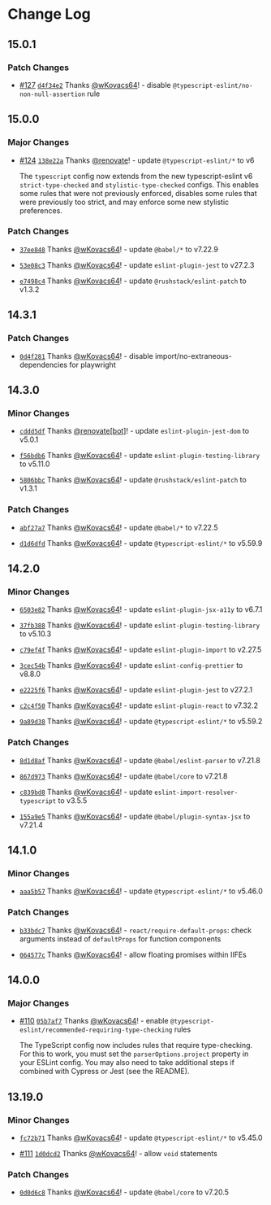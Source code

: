 # Change Log

## 15.0.1

### Patch Changes

- [#127](https://github.com/wKovacs64/eslint-plugin-wkovacs64/pull/127) [`d4f34e2`](https://github.com/wKovacs64/eslint-plugin-wkovacs64/commit/d4f34e29d82ffd5fe49209fa19a9efd9af8aaeef) Thanks [@wKovacs64](https://github.com/wKovacs64)! - disable `@typescript-eslint/no-non-null-assertion` rule

## 15.0.0

### Major Changes

- [#124](https://github.com/wKovacs64/eslint-plugin-wkovacs64/pull/124) [`138e22a`](https://github.com/wKovacs64/eslint-plugin-wkovacs64/commit/138e22aa5200c917ec172fdb5138bf2db319b30f) Thanks [@renovate](https://github.com/apps/renovate)! - update `@typescript-eslint/*` to v6

  The `typescript` config now extends from the new typescript-eslint v6 `strict-type-checked` and `stylistic-type-checked` configs. This enables some rules that were not previously enforced, disables some rules that were previously too strict, and may enforce some new stylistic preferences.

### Patch Changes

- [`37ee848`](https://github.com/wKovacs64/eslint-plugin-wkovacs64/commit/37ee8488cecb1cd7f373b11b9bed441ca96032ee) Thanks [@wKovacs64](https://github.com/wKovacs64)! - update `@babel/*` to v7.22.9

- [`53e08c3`](https://github.com/wKovacs64/eslint-plugin-wkovacs64/commit/53e08c30e384f98c3db3734ca406e6c810b4b0b7) Thanks [@wKovacs64](https://github.com/wKovacs64)! - update `eslint-plugin-jest` to v27.2.3

- [`e7498c4`](https://github.com/wKovacs64/eslint-plugin-wkovacs64/commit/e7498c4e98395bd4a803c0fe6d4b9ed1971c006d) Thanks [@wKovacs64](https://github.com/wKovacs64)! - update `@rushstack/eslint-patch` to v1.3.2

## 14.3.1

### Patch Changes

- [`0d4f281`](https://github.com/wKovacs64/eslint-plugin-wkovacs64/commit/0d4f2819be32a73a48c6a6d254ccd2d4743b9f91) Thanks [@wKovacs64](https://github.com/wKovacs64)! - disable import/no-extraneous-dependencies for playwright

## 14.3.0

### Minor Changes

- [`cddd5df`](https://github.com/wKovacs64/eslint-plugin-wkovacs64/commit/cddd5df53b173bb4c4bd8ef8faea4ab8d0b2eea2) Thanks [@renovate[bot]](https://github.com/renovate%5Bbot%5D)! - update `eslint-plugin-jest-dom` to v5.0.1

- [`f56bdb6`](https://github.com/wKovacs64/eslint-plugin-wkovacs64/commit/f56bdb636a39ae631895ff506b5035b86264a6bb) Thanks [@wKovacs64](https://github.com/wKovacs64)! - update `eslint-plugin-testing-library` to v5.11.0

- [`5806bbc`](https://github.com/wKovacs64/eslint-plugin-wkovacs64/commit/5806bbc2d425fb3c8e05969875e67e51549ed6f7) Thanks [@wKovacs64](https://github.com/wKovacs64)! - update `@rushstack/eslint-patch` to v1.3.1

### Patch Changes

- [`abf27a7`](https://github.com/wKovacs64/eslint-plugin-wkovacs64/commit/abf27a71666ea22b5c8f0f68fcacb4006fa48f60) Thanks [@wKovacs64](https://github.com/wKovacs64)! - update `@babel/*` to v7.22.5

- [`d1d6dfd`](https://github.com/wKovacs64/eslint-plugin-wkovacs64/commit/d1d6dfdb090f1be42e700e754949f7639326349d) Thanks [@wKovacs64](https://github.com/wKovacs64)! - update `@typescript-eslint/*` to v5.59.9

## 14.2.0

### Minor Changes

- [`6503e82`](https://github.com/wKovacs64/eslint-plugin-wkovacs64/commit/6503e82d767a4a349333087c21743c02eccff2cc) Thanks [@wKovacs64](https://github.com/wKovacs64)! - update `eslint-plugin-jsx-a11y` to v6.7.1

- [`37fb388`](https://github.com/wKovacs64/eslint-plugin-wkovacs64/commit/37fb388e43d986914c4de37cf157dda379870403) Thanks [@wKovacs64](https://github.com/wKovacs64)! - update `eslint-plugin-testing-library` to v5.10.3

- [`c79ef4f`](https://github.com/wKovacs64/eslint-plugin-wkovacs64/commit/c79ef4ff56a0a01eee959e71eaa6dc64cccdb5c9) Thanks [@wKovacs64](https://github.com/wKovacs64)! - update `eslint-plugin-import` to v2.27.5

- [`3cec54b`](https://github.com/wKovacs64/eslint-plugin-wkovacs64/commit/3cec54bcadf0d038c0ec9ab4d5b056b6e1ef34ad) Thanks [@wKovacs64](https://github.com/wKovacs64)! - update `eslint-config-prettier` to v8.8.0

- [`e2225f6`](https://github.com/wKovacs64/eslint-plugin-wkovacs64/commit/e2225f664b8c16bf463fcea1f2aa67559c471200) Thanks [@wKovacs64](https://github.com/wKovacs64)! - update `eslint-plugin-jest` to v27.2.1

- [`c2c4f50`](https://github.com/wKovacs64/eslint-plugin-wkovacs64/commit/c2c4f5029f3fd65544b3b40fec1c94f7b18b3618) Thanks [@wKovacs64](https://github.com/wKovacs64)! - update `eslint-plugin-react` to v7.32.2

- [`9a89d38`](https://github.com/wKovacs64/eslint-plugin-wkovacs64/commit/9a89d382c823ba2b29046b18ed826fc1433dabec) Thanks [@wKovacs64](https://github.com/wKovacs64)! - update `@typescript-eslint/*` to v5.59.2

### Patch Changes

- [`8d1d8af`](https://github.com/wKovacs64/eslint-plugin-wkovacs64/commit/8d1d8afc6da0daef9ef36cb8b4900712e211d2bb) Thanks [@wKovacs64](https://github.com/wKovacs64)! - update `@babel/eslint-parser` to v7.21.8

- [`867d973`](https://github.com/wKovacs64/eslint-plugin-wkovacs64/commit/867d9734ce832d91ae7338c3f1032ca13e8196f0) Thanks [@wKovacs64](https://github.com/wKovacs64)! - update `@babel/core` to v7.21.8

- [`c839bd8`](https://github.com/wKovacs64/eslint-plugin-wkovacs64/commit/c839bd82829ecc509ee310c60233295c0e482292) Thanks [@wKovacs64](https://github.com/wKovacs64)! - update `eslint-import-resolver-typescript` to v3.5.5

- [`155a9e5`](https://github.com/wKovacs64/eslint-plugin-wkovacs64/commit/155a9e519d930791fd8e8baa491f32983a747c91) Thanks [@wKovacs64](https://github.com/wKovacs64)! - update `@babel/plugin-syntax-jsx` to v7.21.4

## 14.1.0

### Minor Changes

- [`aaa5b57`](https://github.com/wKovacs64/eslint-plugin-wkovacs64/commit/aaa5b572bfb5200bc3ff56767d6939bd55d3342d) Thanks [@wKovacs64](https://github.com/wKovacs64)! - update `@typescript-eslint/*` to v5.46.0

### Patch Changes

- [`b33bdc7`](https://github.com/wKovacs64/eslint-plugin-wkovacs64/commit/b33bdc7a88ce4f9c16c723faff54a7e36243cbf3) Thanks [@wKovacs64](https://github.com/wKovacs64)! - `react/require-default-props`: check arguments instead of `defaultProps` for function components

- [`064577c`](https://github.com/wKovacs64/eslint-plugin-wkovacs64/commit/064577c7b3a7681d05a9056101d7fbbef937a6af) Thanks [@wKovacs64](https://github.com/wKovacs64)! - allow floating promises within IIFEs

## 14.0.0

### Major Changes

- [#110](https://github.com/wKovacs64/eslint-plugin-wkovacs64/pull/110) [`05b7af7`](https://github.com/wKovacs64/eslint-plugin-wkovacs64/commit/05b7af773857182ecb79207146decc7578df7ae1) Thanks [@wKovacs64](https://github.com/wKovacs64)! - enable `@typescript-eslint/recommended-requiring-type-checking` rules

  The TypeScript config now includes rules that require type-checking. For this to work, you must set the `parserOptions.project` property in your ESLint config. You may also need to take additional steps if combined with Cypress or Jest (see the README).

## 13.19.0

### Minor Changes

- [`fc72b71`](https://github.com/wKovacs64/eslint-plugin-wkovacs64/commit/fc72b711ba57bb97ad553a48b91a6bcdefd4a1bc) Thanks [@wKovacs64](https://github.com/wKovacs64)! - update `@typescript-eslint/*` to v5.45.0

- [#111](https://github.com/wKovacs64/eslint-plugin-wkovacs64/pull/111) [`1d0dcd2`](https://github.com/wKovacs64/eslint-plugin-wkovacs64/commit/1d0dcd230893f0d22a90a6e57a40039604b4202a) Thanks [@wKovacs64](https://github.com/wKovacs64)! - allow `void` statements

### Patch Changes

- [`0d0d6c8`](https://github.com/wKovacs64/eslint-plugin-wkovacs64/commit/0d0d6c8625f4dbd39890ddfe48ae314b8c9555ba) Thanks [@wKovacs64](https://github.com/wKovacs64)! - update `@babel/core` to v7.20.5
